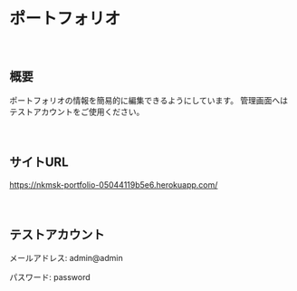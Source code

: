 # ポートフォリオ  

  　　
## 概要
ポートフォリオの情報を簡易的に編集できるようにしています。
管理画面へはテストアカウントをご使用ください。  

  　　
## サイトURL
https://nkmsk-portfolio-05044119b5e6.herokuapp.com/  

  　　
## テストアカウント
メールアドレス: admin@admin　　

パスワード: password
